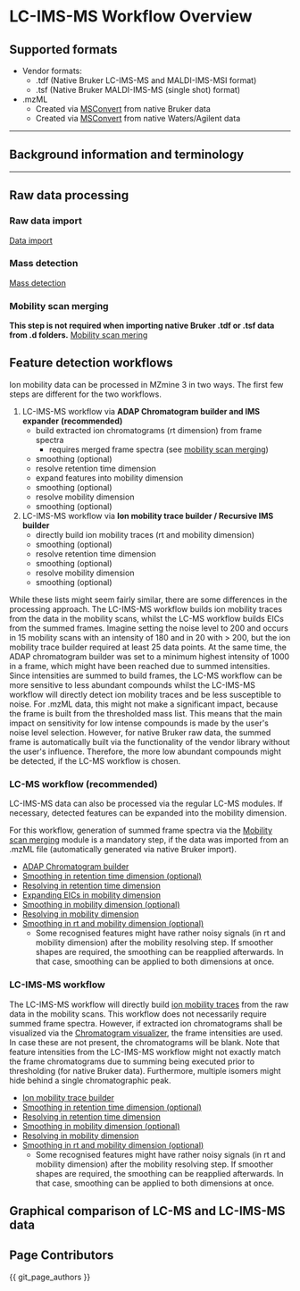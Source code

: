# LC-IMS-MS Workflow Overview

## Supported formats

* Vendor formats:
    * .tdf (Native Bruker LC-IMS-MS and MALDI-IMS-MSI format)
    * .tsf (Native Bruker MALDI-IMS-MS (single shot) format)
* .mzML
    * Created via [MSConvert](https://proteowizard.sourceforge.io/download.html) from native Bruker
      data
    * Created via [MSConvert](https://proteowizard.sourceforge.io/download.html) from native
      Waters/Agilent data

***

## Background information and terminology

***

## Raw data processing

### Raw data import

[Data import](../../module_docs/dataimport/data-import.md#lc-ims-ms-data)

### Mass detection

[Mass detection](../../module_docs/massdetection/mass-detection.md#lc-ims-ms-data)

### Mobility scan merging

**This step is not required when importing native Bruker .tdf or .tsf data from .d folders.**
[Mobility scan mering](../../module_docs/mobilityscanmerging/mobility-scan-merging.md)

## Feature detection workflows

Ion mobility data can be processed in MZmine 3 in two ways. The first few steps are different for
the two workflows.

1. LC-IMS-MS workflow via **ADAP Chromatogram builder and IMS expander** **(recommended)**
    - build extracted ion chromatograms (rt dimension) from frame spectra
        - requires merged frame spectra (see [mobility scan merging](../../module_docs/mobilityscanmerging/mobility-scan-merging.md))
    - smoothing (optional)
    - resolve retention time dimension
    - expand features into mobility dimension
    - smoothing (optional)
    - resolve mobility dimension
    - smoothing (optional)
2. LC-IMS-MS workflow via **Ion mobility trace builder / Recursive IMS builder**
    - directly build ion mobility traces (rt and mobility dimension)
    - smoothing (optional)
    - resolve retention time dimension
    - smoothing (optional)
    - resolve mobility dimension
    - smoothing (optional)

While these lists might seem fairly similar, there are some differences in the processing approach.
The LC-IMS-MS workflow builds ion mobility traces from the data in the mobility scans, whilst the
LC-MS workflow builds EICs from the summed frames. Imagine setting the noise level to 200 and occurs
in 15 mobility scans with an intensity of 180 and in 20 with > 200, but the ion mobility trace
builder required at least 25 data points. At the same time, the ADAP chromatogram builder was set to
a minimum highest intensity of 1000 in a frame, which might have been reached due to summed
intensities.  
Since intensities are summed to build frames, the LC-MS workflow can be more sensitive to less
abundant compounds whilst the LC-IMS-MS workflow will directly detect ion mobility traces and be
less susceptible to noise. For .mzML data, this might not make a significant impact, because the
frame is built from the thresholded mass list. This means that the main impact on sensitivity for
low intense compounds is made by the user's noise level selection. However, for native Bruker raw
data, the summed frame is automatically built via the functionality of the vendor library without
the user's influence. Therefore, the more low abundant compounds might be detected, if the LC-MS
workflow is chosen.

### LC-MS workflow (recommended)

LC-IMS-MS data can also be processed via the regular LC-MS modules. If necessary, detected features
can be expanded into the mobility dimension.

For this workflow, generation of summed frame spectra via
the [Mobility scan merging](../../module_docs/mobilityscanmerging/mobility-scan-merging.md) module is a mandatory step, if the data was
imported from an .mzML file (automatically generated via native Bruker import).

- [ADAP Chromatogram builder](../../module_docs/adapchromatogrambuilder/adap-chromatogram-builder.md)
- [Smoothing in retention time dimension (optional)](../../module_docs/smoothing/smoothing.md)
- [Resolving in retention time dimension](../../module_docs/localminimumresolver/local-minimum-resolver.md)
- [Expanding EICs in mobility dimension](../../module_docs/imsexpander/ims-expander.md)
- [Smoothing  in mobility dimension (optional)](../../module_docs/smoothing/smoothing.md#mobility-dimension)
- [Resolving in mobility dimension](../../module_docs/localminimumresolver/local-minimum-resolver.md#ion-mobility-data)
- [Smoothing in rt and mobility dimension (optional)](../../module_docs/smoothing/smoothing.md)
  - Some recognised features might have rather noisy signals (in rt and mobility dimension) after the
mobility resolving step. If smoother shapes are required, the smoothing can be reapplied afterwards.
In that case, smoothing can be applied to both dimensions at once.

### LC-IMS-MS workflow

The LC-IMS-MS workflow will directly
build [ion mobility traces](ims-background-terminology.md#test) from the raw data in the
mobility scans. This workflow does not necessarily require summed frame spectra. However, if
extracted ion chromatograms shall be visualized via
the [Chromatogram visualizer](../../Raw-data-visualisation.md#chromatogram-plot), the frame intensities
are used. In case these are not present, the chromatograms will be blank. Note that feature
intensities from the LC-IMS-MS workflow might not exactly match the frame chromatograms due to
summing being executed prior to thresholding (for native Bruker data). Furthermore, multiple isomers
might hide behind a single chromatographic peak.

- [Ion mobility trace builder](../../module_docs/ionmobilitytracebuilder/ion-mobility-trace-builder.md)
- [Smoothing in retention time dimension (optional)](../../module_docs/smoothing/smoothing.md)
- [Resolving in retention time dimension](../../module_docs/localminimumresolver/local-minimum-resolver.md)
- [Smoothing  in mobility dimension (optional)](../../module_docs/smoothing/smoothing.md#mobility-dimension)
- [Resolving in mobility dimension](../../module_docs/localminimumresolver/local-minimum-resolver.md#ion-mobility-data)
- [Smoothing in rt and mobility dimension (optional)](../../module_docs/smoothing/smoothing.md)
  - Some recognised features might have rather noisy signals (in rt and mobility dimension) after the
mobility resolving step. If smoother shapes are required, the smoothing can be reapplied afterwards.
In that case, smoothing can be applied to both dimensions at once.


## Graphical comparison of LC-MS and LC-IMS-MS data

<!--- [Data comparison](lc-ms-and-lc-ims-ms-data-comparison.md) -->

## Page Contributors

{{ git_page_authors }}
